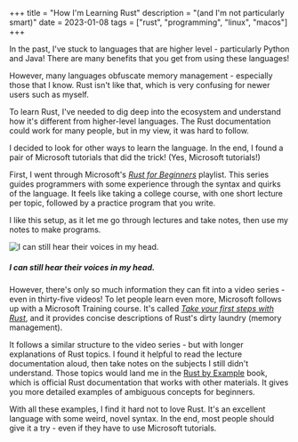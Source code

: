 +++
title = "How I'm Learning Rust"
description = "(and I'm not particularly smart)"
date = 2023-01-08
tags = ["rust", "programming", "linux", "macos"]
+++

In the past, I've stuck to languages that are higher level - particularly Python and Java! There are many benefits that you get from using these languages! 

However, many languages obfuscate memory management - especially those that I know. Rust isn't like that, which is very confusing for newer users such as myself. 

To learn Rust, I've needed to dig deep into the ecosystem and understand how it's different from higher-level languages. The Rust documentation could work for many people, but in my view, it was hard to follow. 

I decided to look for other ways to learn the language. In the end, I found a pair of Microsoft tutorials that did the trick! (Yes, Microsoft tutorials!)

First, I went through Microsoft's *[Rust for Beginners](https://www.youtube.com/playlist?list=PLlrxD0HtieHjbTjrchBwOVks_sr8EVW1x)* playlist. This series guides programmers with some experience through the syntax and quirks of the language. It feels like taking a college course, with one short lecture per topic, followed by a practice program that you write. 

I like this setup, as it let me go through lectures and take notes, then use my notes to make programs. 

![I can still hear their voices in my head.](https://i.imgur.com/qrFeB67.png)
##### I can still hear their voices in my head.

However, there's only so much information they can fit into a video series - even in thirty-five videos! To let people learn even more, Microsoft follows up with a Microsoft Training course. It's called *[Take your first steps with Rust](https://learn.microsoft.com/en-us/training/paths/rust-first-steps)*, and it provides concise descriptions of Rust's dirty laundry (memory management). 

It follows a similar structure to the video series - but with longer explanations of Rust topics. I found it helpful to read the lecture documentation aloud, then take notes on the subjects I still didn't understand. Those topics would land me in the [Rust by Example](https://doc.rust-lang.org/rust-by-example) book, which is official Rust documentation that works with other materials. It gives you more detailed examples of ambiguous concepts for beginners. 

With all these examples, I find it hard not to love Rust. It's an excellent language with some weird, novel syntax. In the end, most people should give it a try - even if they have to use Microsoft tutorials. 